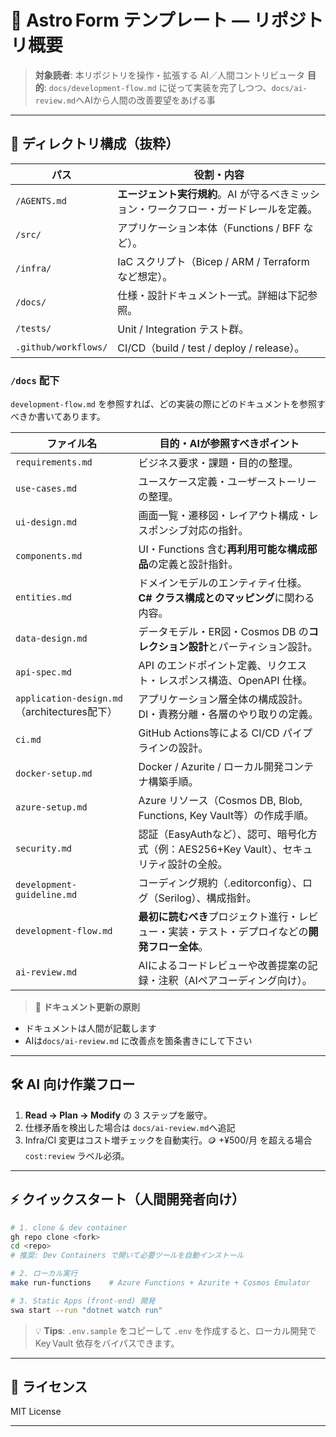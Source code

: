 # 🚀 Astro Form テンプレート — リポジトリ概要

> **対象読者**: 本リポジトリを操作・拡張する AI／人間コントリビュータ
> **目的**: `docs/development-flow.md` に従って実装を完了しつつ、`docs/ai-review.md`へAIから人間の改善要望をあげる事

---

## 📂 ディレクトリ構成（抜粋）

| パス                   | 役割・内容                                          |
| -------------------- | ---------------------------------------------- |
| `/AGENTS.md`         | **エージェント実行規約**。AI が守るべきミッション・ワークフロー・ガードレールを定義。 |
| `/src/`              | アプリケーション本体（Functions / BFF など）。  |
| `/infra/`            | IaC スクリプト（Bicep / ARM / Terraform など想定）。       |
| `/docs/`             | 仕様・設計ドキュメント一式。詳細は下記参照。                         |
| `/tests/`            | Unit / Integration テスト群。                       |
| `.github/workflows/` | CI/CD（build / test / deploy / release）。        |

### `/docs` 配下

`development-flow.md` を参照すれば、どの実装の際にどのドキュメントを参照すべきか書いてあります。

| ファイル名                                    | 目的・AIが参照すべきポイント                                          |
| ---------------------------------------- | -------------------------------------------------------- |
| `requirements.md`                        | ビジネス要求・課題・目的の整理。                              |
| `use-cases.md`                           | ユースケース定義・ユーザーストーリーの整理。                                   |
| `ui-design.md`                           | 画面一覧・遷移図・レイアウト構成・レスポンシブ対応の指針。                            |
| `components.md`                          | UI・Functions 含む**再利用可能な構成部品**の定義と設計指針。                   |
| `entities.md`                            | ドメインモデルのエンティティ仕様。**C# クラス構成とのマッピング**に関わる内容。              |
| `data-design.md`                         | データモデル・ER図・Cosmos DB の**コレクション設計**とパーティション設計。            |
| `api-spec.md`                            | API のエンドポイント定義、リクエスト・レスポンス構造、OpenAPI 仕様。                 |
| `application-design.md`（architectures配下） | アプリケーション層全体の構成設計。DI・責務分離・各層のやり取りの定義。                     |
| `ci.md`                                  | GitHub Actions等による CI/CD パイプラインの設計。                      |
| `docker-setup.md`                        | Docker / Azurite / ローカル開発コンテナ構築手順。                       |
| `azure-setup.md`                         | Azure リソース（Cosmos DB, Blob, Functions, Key Vault等）の作成手順。 |
| `security.md`                            | 認証（EasyAuthなど）、認可、暗号化方式（例：AES256+Key Vault）、セキュリティ設計の全般。 |
| `development-guideline.md`               | コーディング規約（.editorconfig）、ログ（Serilog）、構成指針。                |
| `development-flow.md`                    | **最初に読むべき**プロジェクト進行・レビュー・実装・テスト・デプロイなどの**開発フロー全体**。                 |
| `ai-review.md`                           | AIによるコードレビューや改善提案の記録・注釈（AIペアコーディング向け）。                   |


> 🔖 **ドキュメント更新の原則**

- ドキュメントは人間が記載します
- AIは`docs/ai-review.md` に改善点を箇条書きにして下さい

---

## 🛠️ AI 向け作業フロー

1. **Read → Plan → Modify** の 3 ステップを厳守。
2. 仕様矛盾を検出した場合は `docs/ai-review.md`へ追記
3. Infra/CI 変更はコスト増チェックを自動実行。🪙 +¥500/月 を超える場合 `cost:review` ラベル必須。

---

## ⚡ クイックスタート（人間開発者向け）

```bash
# 1. clone & dev container
gh repo clone <fork>
cd <repo>
# 推奨: Dev Containers で開いて必要ツールを自動インストール

# 2. ローカル実行
make run-functions    # Azure Functions + Azurite + Cosmos Emulator

# 3. Static Apps (front-end) 開発
swa start --run "dotnet watch run"
```

> 💡 **Tips**: `.env.sample` をコピーして `.env` を作成すると、ローカル開発で Key Vault 依存をバイパスできます。

---

## 📜 ライセンス

MIT License

---

